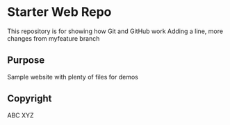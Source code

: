 # Starter Web Repo

This repository is for showing how Git and GitHub work
Adding a line, more changes from myfeature branch

## Purpose

Sample website with plenty of files for demos

## Copyright
ABC XYZ